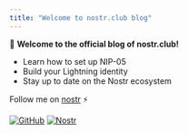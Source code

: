 ```yaml
---
title: "Welcome to nostr.club blog"
---
```


👋 **Welcome to the official blog of nostr.club!**

- Learn how to set up NIP-05
- Build your Lightning identity
- Stay up to date on the Nostr ecosystem

Follow me on [nostr](https://nostr.club/coffee) ⚡

[![GitHub](https://img.shields.io/badge/GitHub-nostrclub-blue?logo=github)](https://github.com/nostrclub)
[![Nostr](https://img.shields.io/badge/Nostr-Follow-8C52FF?logo=zap)](https://nostr.club/coffee)
